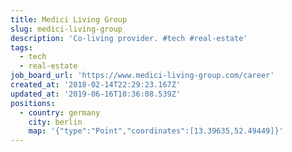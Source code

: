 ```yaml
---
title: Medici Living Group
slug: medici-living-group
description: 'Co-living provider. #tech #real-estate'
tags:
  - tech
  - real-estate
job_board_url: 'https://www.medici-living-group.com/career'
created_at: '2018-02-14T22:29:23.167Z'
updated_at: '2019-06-16T10:36:08.539Z'
positions:
  - country: germany
    city: berlin
    map: '{"type":"Point","coordinates":[13.39635,52.49449]}'
---
```

